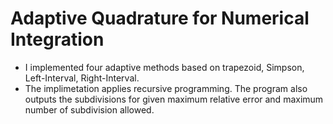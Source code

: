 Adaptive Quadrature for Numerical Integration
============================================

- I implemented four adaptive methods based on trapezoid, Simpson, Left-Interval, Right-Interval. 
- The implimetation applies recursive programming. The program also outputs the subdivisions for given maximum relative error and maximum number of subdivision allowed.
